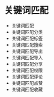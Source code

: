 <!--
 * @Author: jackning 270580156@qq.com
 * @Date: 2025-01-21 11:15:43
 * @LastEditors: jackning 270580156@qq.com
 * @LastEditTime: 2025-01-21 11:16:58
 * @Description: bytedesk.com https://github.com/Bytedesk/bytedesk
 *   Please be aware of the BSL license restrictions before installing Bytedesk IM – 
 *  selling, reselling, or hosting Bytedesk IM as a service is a breach of the terms and automatically terminates your rights under the license. 
 *  Business Source License 1.1: https://github.com/Bytedesk/bytedesk/blob/main/LICENSE 
 *  contact: 270580156@qq.com 
 * 
 * Copyright (c) 2025 by bytedesk.com, All Rights Reserved. 
-->
# 关键词匹配

- 关键词匹配
- 关键词匹配分类
- 关键词匹配标签
- 关键词匹配搜索
- 关键词匹配导出
- 关键词匹配导入
- 关键词匹配分享
- 关键词匹配权限
- 关键词匹配评论
- 关键词匹配点赞
- 关键词匹配收藏
